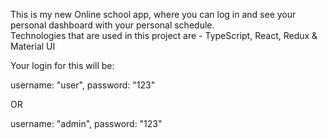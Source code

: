 This is my new Online school app, where you can log in and see your personal dashboard with your personal schedule. <br />
Technologies that are used in this project are - TypeScript, React, Redux & Material UI

Your login for this will be:

username: "user",
password: "123"

OR

username: "admin",
password: "123"
